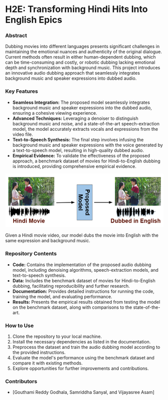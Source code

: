 # H2E: Transforming Hindi Hits Into English Epics

### Abstract

Dubbing movies into different languages presents significant challenges in maintaining the emotional nuances and authenticity of the original dialogue. Current methods often result in either human-dependent dubbing, which can be time-consuming and costly, or robotic dubbing lacking emotional depth and synchronization with background music. This project introduces an innovative audio dubbing approach that seamlessly integrates background music and speaker expressions into dubbed audio.

### Key Features

- **Seamless Integration:** The proposed model seamlessly integrates background music and speaker expressions into the dubbed audio, ensuring a cohesive viewing experience.
- **Advanced Techniques:** Leveraging a denoiser to distinguish background music and noise, and a state-of-the-art speech-extraction model, the model accurately extracts vocals and expressions from the video file.
- **Text-to-Speech Synthesis:** The final step involves infusing the background music and speaker expressions with the voice generated by a text-to-speech model, resulting in high-quality dubbed audio.
- **Empirical Evidence:** To validate the effectiveness of the proposed approach, a benchmark dataset of movies for Hindi-to-English dubbing is introduced, providing comprehensive empirical evidence.

![Problem Statement](/images/problem_statement.png)

Given a Hindi movie video, our model dubs the movie into English with the same expression and background music.

### Repository Contents

- **Code:** Contains the implementation of the proposed audio dubbing model, including denoising algorithms, speech-extraction models, and text-to-speech synthesis.
- **Data:** Includes the benchmark dataset of movies for Hindi-to-English dubbing, facilitating reproducibility and further research.
- **Documentation:** Provides detailed instructions for running the code, training the model, and evaluating performance.
- **Results:** Presents the empirical results obtained from testing the model on the benchmark dataset, along with comparisons to the state-of-the-art.

### How to Use

1. Clone the repository to your local machine.
2. Install the necessary dependencies as listed in the documentation.
3. Preprocess the dataset and train the audio dubbing model according to the provided instructions.
4. Evaluate the model's performance using the benchmark dataset and compare it with existing methods.
5. Explore opportunities for further improvements and contributions.

### Contributors

- [Gouthami Reddy Godhala, Samriddha Sanyal, and Vijayasree Asam]

